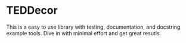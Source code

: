 # TEDDecor
This is a easy to use library with testing, documentation, and docstring example tools. Dive in with minimal effort and get great resutls. 
